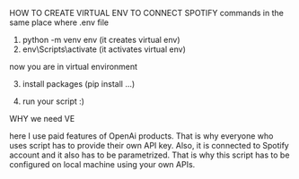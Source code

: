 HOW TO CREATE VIRTUAL ENV TO CONNECT SPOTIFY
commands in the same place where .env file

1. python -m venv env (it creates virtual env)
2. env\Scripts\activate (it activates virtual env)

now you are in virtual environment 

3. install packages (pip install ...)

4. run your script :)

WHY we need VE 

here I use paid features of OpenAi products. That is why everyone who uses script has to provide their own API key. Also, it is connected to Spotify account and it also has to be parametrized. That is why this script has to be configured on local machine using your own APIs.